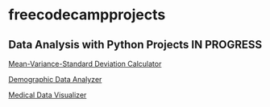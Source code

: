 # freecodecampprojects

## Data Analysis with Python Projects IN PROGRESS
[Mean-Variance-Standard Deviation Calculator](mean_var.py)


[Demographic Data Analyzer](demographic_data.py)


[Medical Data Visualizer](medical_data.py)
